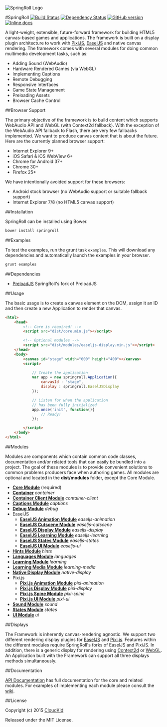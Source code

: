 ![SpringRoll Logo](http://springroll.io/assets/images/logo.png)

#SpringRoll [![Build Status](https://travis-ci.org/SpringRoll/SpringRoll.svg?branch=master)](https://travis-ci.org/SpringRoll/SpringRoll) [![Dependency Status](https://david-dm.org/SpringRoll/SpringRoll.svg?style=flat)](https://david-dm.org/SpringRoll/SpringRoll) [![GitHub version](https://badge.fury.io/gh/SpringRoll%2FSpringRoll.svg)](https://github.com/SpringRoll/SpringRoll/releases/latest) [![Inline docs](http://inch-ci.org/github/springroll/springroll.svg?branch=master)](http://inch-ci.org/github/springroll/springroll)

A light-weight, extensible, future-forward framework for building HTML5 canvas-based games and applications. The framework is built on a display plugin architecture to work with [PixiJS](http://pixijs.org), [EaselJS](http://www.createjs.com/EaselJS) and native canvas rendering. The framework comes with several modules for doing common multimedia development tasks, such as:

* Adding Sound (WebAudio)
* Hardware Rendered Games (via WebGL)
* Implementing Captions
* Remote Debugging
* Responsive Interfaces
* Game State Management
* Preloading Assets
* Browser Cache Control

##Browser Support

The primary objective of the framework is to build content which supports WebAudio API and WebGL (with Context2d fallback). With the exception of the WebAudio API fallback to Flash, there are very few fallbacks implemented. We want to produce canvas content that is about the future. Here are the currently planned browser support:

* Internet Explorer 9+
* iOS Safari & iOS WebView 6+
* Chrome for Android 37+
* Chrome 30+
* Firefox 25+

We have intentionally avoided support for these browsers:
	
* Android stock browser (no WebAudio support or suitable fallback support)
* Internet Explorer 7/8 (no HTML5 canvas support)

##Installation

SpringRoll can be installed using Bower.

```bash
bower install springroll
```

##Examples

To test the examples, run the grunt task `examples`. This will download any dependencies and automatically launch the examples in your browser.

```bash
grunt examples
```

##Dependencies

* [PreloadJS](https://github.com/SpringRoll/PreloadJS) SpringRoll's fork of PreloadJS

##Usage

The basic usage is to create a canvas element on the DOM, assign it an ID and then create a new Application to render that canvas.

```html
<html>
	<head>
		<!-- Core is required! -->
		<script src="dist/core.min.js"></script>

		<!-- Optional modules -->
		<script src="dist/modules/easeljs-display.min.js"></script>
	</head>
	<body>
		<canvas id="stage" width="600" height="400"></canvas>
		<script>

			// Create the application
			var app = new springroll.Application({
				canvasId : "stage",
				display : springroll.EaselJSDisplay
			});

			// Listen for when the application
			// has been fully initialized
			app.once('init', function(){
				// Ready!
			});

		</script>
	</body>
</html>
```

##Modules

Modules are components which contain common code classes, documentation and/or related tools that can easily be bundled into a project. The goal of these modules is to provide convenient solutions to common problems producers face when authoring games. All modules are optional and located in the **dist/modules** folder, except the Core Module.

* **[Core Module](https://github.com/SpringRoll/SpringRoll/wiki/Core-Module)** (required)
* **[Container](https://github.com/SpringRoll/SpringRoll/wiki/Container)** _container_
* **[Container Client Module](https://github.com/SpringRoll/SpringRoll/wiki/Container-Client-Module)** _container-client_
* **[Captions Module](https://github.com/SpringRoll/SpringRoll/wiki/Captions-Module)** _captions_
* **[Debug Module](https://github.com/SpringRoll/SpringRoll/wiki/Debug-Module)** _debug_
* EaselJS
	* **[EaselJS Animation Module](https://github.com/SpringRoll/SpringRoll/wiki/EaselJS-Animation-Module)** _easeljs-animation_
	* **[EaselJS Cutscene Module](https://github.com/SpringRoll/SpringRoll/wiki/EaselJS-Cutscene-Module)** _easeljs-cutscene_
	* **[EaselJS Display Module](https://github.com/SpringRoll/SpringRoll/wiki/EaselJS-Display-Module)** _easeljs-display_
	* **[EaselJS Learning Module](https://github.com/SpringRoll/SpringRoll/wiki/EaselJS-Learning-Module)** _easeljs-learning_
	* **[EaselJS States Module](https://github.com/SpringRoll/SpringRoll/wiki/EaselJS-States-Module)** _easeljs-states_
	* **[EaselJS UI Module](https://github.com/SpringRoll/SpringRoll/wiki/EaselJS-UI-Module)** _easeljs-ui_
* **[Hints Module](https://github.com/SpringRoll/SpringRoll/wiki/Hints-Module)** _hints_
* **[Languages Module](https://github.com/SpringRoll/SpringRoll/wiki/Languages-Module)** _languages_
* **[Learning Module](https://github.com/SpringRoll/SpringRoll/wiki/Learning-Module)** _learning_
* **[Learning Media Module](https://github.com/SpringRoll/SpringRoll/wiki/Learning-Media-Module)** _learning-media_
* **[Native Display Module](https://github.com/SpringRoll/SpringRoll/wiki/Native-Display-Module)** _native-display_
* Pixi.js
	* **[Pixi.js Animation Module](https://github.com/SpringRoll/SpringRoll/wiki/Pixi.js-Animation-Module)** _pixi-animation_
	* **[Pixi.js Display Module](https://github.com/SpringRoll/SpringRoll/wiki/Pixi.js-Display-Module)** _pixi-display_
	* **[Pixi.js Spine Module](https://github.com/SpringRoll/SpringRoll/wiki/Pixi.js-Spine-Module)** _pixi-spine_
	* **[Pixi.js UI Module](https://github.com/SpringRoll/SpringRoll/wiki/Pixi.js-UI-Module)**  _pixi-ui_
* **[Sound Module](https://github.com/SpringRoll/SpringRoll/wiki/Sound-Module)** _sound_
* **[States Module](https://github.com/SpringRoll/SpringRoll/wiki/States-Module)** _states_
* **[UI Module](https://github.com/SpringRoll/SpringRoll/wiki/UI-Module)** _ui_

##Displays

The Framework is inherently canvas-rendering agnostic. We support two different rendering display plugins for [EaselJS](http://www.createjs.com/EaselJS) and [Pixi.js](http://www.pixijs.com/). Features within the different modules require SpringRoll's forks of EaselJS and PixiJS. In addition, there is a generic display for rendering using [Context2d](http://www.w3.org/TR/2014/CR-2dcontext-20140821/) or [WebGL](http://get.webgl.org/). An Application built with the Framework can support all three displays methods simultaneously.

##Documentation

[API Documentation](http://springroll.github.io/SpringRoll/) has full documentation for the core and related modules. For examples of implementing each module please consult the [wiki](https://github.com/SpringRoll/SpringRoll/wiki).

##License

Copyright (c) 2015 [CloudKid](http://github.com/cloudkidstudio)

Released under the MIT License.
